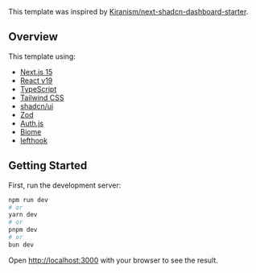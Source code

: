 This template was inspired by [Kiranism/next-shadcn-dashboard-starter](https://github.com/Kiranism/next-shadcn-dashboard-starter).

## Overview

This template using:

- [Next.js 15](https://nextjs.org/15)
- [React v19](https://react.dev)
- [TypeScript](https://www.typescriptlang.org)
- [Tailwind CSS](https://tailwindcss.com)
- [shadcn/ui](https://ui.shadcn.com)
- [Zod](https://zod.dev)
- [Auth.js](https://authjs.dev)
- [Biome](https://biomejs.dev)
- [lefthook](https://github.com/evilmartians/lefthook)

## Getting Started

First, run the development server:

```bash
npm run dev
# or
yarn dev
# or
pnpm dev
# or
bun dev
```

Open [http://localhost:3000](http://localhost:3000) with your browser to see the result.
